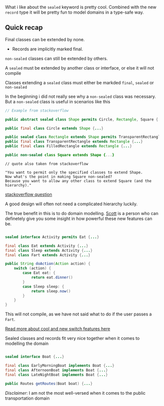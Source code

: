 What i like about the `sealed` keyword is pretty cool. Combined with the new `record` type it will be pretty fun to model domains in a type-safe way.

## Quick recap

Final classes can be extended by none.
- Records are implicitly marked final.

`non-sealed` classes can still be extended by others.

A `sealed` must be extended by another class or interface, or else it will not compile

Classes extending a `sealed` class must either be markded `final`, `sealed` or `non-sealed`

In the beginning i did not really see why a `non-sealed` class was necessary.
But a `non-sealed` class is useful in scenarios like this

```java
// Example from stackoverflow

public abstract sealed class Shape permits Circle, Rectangle, Square {...}

public final class Circle extends Shape {...}

public sealed class Rectangle extends Shape permits TransparentRectangle, FilledRectangle {...}
public final class TransparentRectangle extends Rectangle {...}
public final class FilledRectangle extends Rectangle {...}

public non-sealed class Square extends Shape {...}

```
```
// quote also taken from stackoverflow

"You want to permit only the specified classes to extend Shape.
Now what's the point in making Square non-sealed?
Because you want to allow any other class to extend Square (and the hierarchy)."
```
[stackoverflow question](https://stackoverflow.com/questions/63860110/what-is-the-point-of-extending-a-sealed-class-with-a-non-sealed-class)

A good design will often not need a complicated hierarchy luckily.

The true benefit in this is to do domain modelling.
[Scott](https://www.google.com/search?q=domain+modelling+scott&oq=domain+modelling+scott&aqs=chrome..69i57j33i160l2.4654j0j7&sourceid=chrome&ie=UTF-8) is a person who can definetely give you some insight in how powerful these new features can be. 

```java

sealed interface Activity permits Eat {...}

final class Eat extends Activity {...}
final class Sleep extends Activity {...}
final class Fart extends Activity {...}

public String doAction(Action action) {
    switch (action) {
        case Eat eat: {
            return eat.dinner()
        }
        case Sleep sleep: {
            return sleep.now()
        }
    }
}
```

This will not compile, as we have not said what to do if the user passes a `Fart`.

[Read more about cool and new switch features here](/content/java/cool-and-new-switch-features)

Sealed classes and records fit very nice together when it comes to modelling the domain

```java

sealed interface Boat {...}

final class EarlyMorningBoat implements Boat {...}
final class AfternoonBoat implements Boat {...}
final class LateNightBoat implements Boat {...}

public Routes getRoutes(Boat boat) {...}
```
*Disclaimer*: I am not the most well-versed when it comes to the public transportation domain 